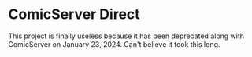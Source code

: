 # ComicServer Direct
This project is finally useless because it has been deprecated along with ComicServer on January 23, 2024. Can't believe it took this long.

